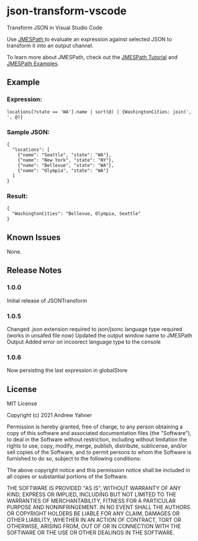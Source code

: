 # json-transform-vscode
Transform JSON in Visual Studio Code

Use [JMESPath ](https://jmespath.org) to evaluate an expression against selected JSON to transform it into an output channel.

To learn more about JMESPath, check out the [JMESPath Tutorial](http://jmespath.org/tutorial.html) and [JMESPath Examples](https://jmespath.org/examples.html).

## Example

### Expression:
```
locations[?state == 'WA'].name | sort(@) | {WashingtonCities: join(', ', @)}
```

### Sample JSON:
```
{
  "locations": [
    {"name": "Seattle", "state": "WA"},
    {"name": "New York", "state": "NY"},
    {"name": "Bellevue", "state": "WA"},
    {"name": "Olympia", "state": "WA"}
  ]
}
```

### Result:
```
{
  "WashingtonCities": "Bellevue, Olympia, Seattle"
}
```

## Known Issues

None.

## Release Notes

### 1.0.0

Initial release of JSONTransform

### 1.0.5
Changed .json extension required to json/jsonc language type required (works in unsafed file now)
Updated the output window name to JMESPath Output
Added error on incoorect language type to the console

### 1.0.6
Now persisting the last expression in globalStore

## License

MIT License

Copyright (c) 2021 Andrew Yahner

Permission is hereby granted, free of charge, to any person obtaining a copy
of this software and associated documentation files (the "Software"), to deal
in the Software without restriction, including without limitation the rights
to use, copy, modify, merge, publish, distribute, sublicense, and/or sell
copies of the Software, and to permit persons to whom the Software is
furnished to do so, subject to the following conditions:

The above copyright notice and this permission notice shall be included in all
copies or substantial portions of the Software.

THE SOFTWARE IS PROVIDED "AS IS", WITHOUT WARRANTY OF ANY KIND, EXPRESS OR
IMPLIED, INCLUDING BUT NOT LIMITED TO THE WARRANTIES OF MERCHANTABILITY,
FITNESS FOR A PARTICULAR PURPOSE AND NONINFRINGEMENT. IN NO EVENT SHALL THE
AUTHORS OR COPYRIGHT HOLDERS BE LIABLE FOR ANY CLAIM, DAMAGES OR OTHER
LIABILITY, WHETHER IN AN ACTION OF CONTRACT, TORT OR OTHERWISE, ARISING FROM,
OUT OF OR IN CONNECTION WITH THE SOFTWARE OR THE USE OR OTHER DEALINGS IN THE
SOFTWARE.
